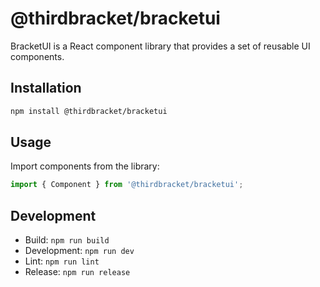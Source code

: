 # @thirdbracket/bracketui

BracketUI is a React component library that provides a set of reusable UI components.

## Installation

```bash
npm install @thirdbracket/bracketui
```

## Usage

Import components from the library:

```jsx
import { Component } from '@thirdbracket/bracketui';
```

## Development

- Build: `npm run build`
- Development: `npm run dev`
- Lint: `npm run lint`
- Release: `npm run release`